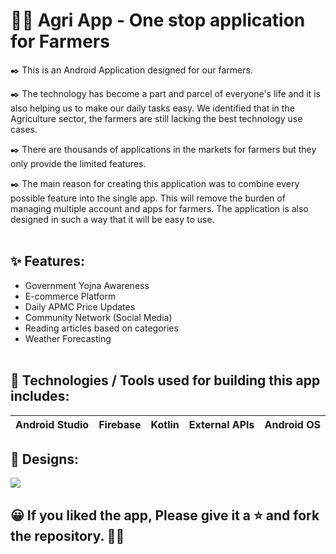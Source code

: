 # 👨‍🌾 Agri App - One stop application for Farmers

✒️ This is an Android Application designed for our farmers. 

✒️ The technology has become a part and parcel of everyone's life and it is also helping us to make our daily tasks easy.
We identified that in the Agriculture sector, the farmers are still lacking the best technology use cases. 

✒️ There are thousands of applications in the markets for farmers but they only provide the limited features.

✒️ The main reason for creating this application was to combine every possible feature into the single app. This will remove the burden of managing multiple account and apps for farmers.
The application is also designed in such a way that it will be easy to use.
<br /><br />


## ✨ Features:
- Government Yojna Awareness
- E-commerce Platform
- Daily APMC Price Updates
- Community Network (Social Media)
- Reading articles based on categories
- Weather Forecasting
<br /><br />

## 📱 Technologies / Tools used for building this app includes:
| Android Studio | Firebase | Kotlin | External APIs | Android OS |
| --- | --- | --- | --- | --- |


## 🤩 Designs:
<img src="https://github.com/hetsuthar028/Farming-App/blob/master/App.png" />

## 😀 If you liked the app, Please give it a ⭐ and fork the repository. 🤚🏻

